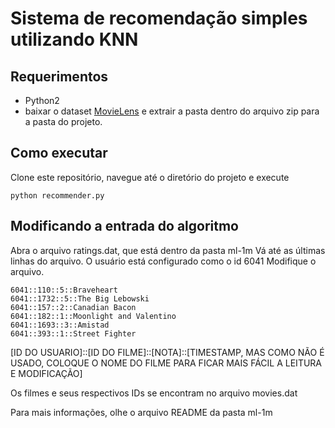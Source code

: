 # Sistema de recomendação simples utilizando KNN

## Requerimentos
* Python2
* baixar o dataset [MovieLens](http://files.grouplens.org/datasets/movielens/ml-1m.zip)
e extrair a pasta dentro do arquivo zip para a pasta do projeto.

## Como executar
Clone este repositório, navegue até o diretório do projeto e execute

`python recommender.py`


## Modificando a entrada do algoritmo
Abra o arquivo ratings.dat, que está dentro da pasta ml-1m
Vá até as últimas linhas do arquivo. O usuário está configurado como o id 6041
Modifique o arquivo.

```6041::1::4::Toy Story
6041::110::5::Braveheart
6041::1732::5::The Big Lebowski
6041::157::2::Canadian Bacon
6041::182::1::Moonlight and Valentino
6041::1693::3::Amistad
6041::393::1::Street Fighter
```

[ID DO USUARIO]::[ID DO FILME]::[NOTA]::[TIMESTAMP, MAS COMO NÃO É USADO, COLOQUE O NOME DO FILME PARA FICAR MAIS FÁCIL A LEITURA E MODIFICAÇÃO]

Os filmes e seus respectivos IDs se encontram no arquivo movies.dat

Para mais informações, olhe o arquivo README da pasta ml-1m